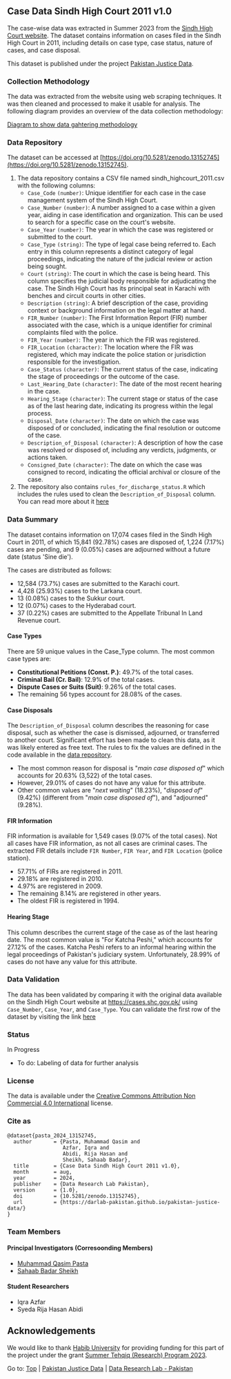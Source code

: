 ## Case Data Sindh High Court 2011 v1.0

The case-wise data was extracted in Summer 2023 from the [Sindh High Court website](htts://shc.gov.pk). The dataset contains information on cases filed in the Sindh High Court in 2011, including details on case type, case status, nature of cases, and case disposal.

This dataset is published under the project [Pakistan Justice Data](../README.md).

### Collection Methodology

The data was extracted from the website using web scraping techniques. It was then cleaned and processed to make it usable for analysis. The following diagram provides an overview of the data collection methodology:

[Diagram to show data gahtering methodology](images/data_gathering.jpg)

### Data Repository

The dataset can be accessed at [https://doi.org/10.5281/zenodo.13152745](https://doi.org/10.5281/zenodo.13152745).

1. The data repository contains a CSV file named sindh_highcourt_2011.csv with the following columns:
    - `Case_Code` `(number)`: Unique identifier for each case in the case management system of the Sindh High Court.
    - `Case_Number` `(number)`: A number assigned to a case within a given year, aiding in case identification and organization. This can be used to search for a specific case on the court's website.
    - `Case_Year` `(number)`: The year in which the case was registered or submitted to the court.
    - `Case_Type` `(string)`: The type of legal case being referred to. Each entry in this column represents a distinct category of legal proceedings, indicating the nature of the judicial review or action being sought.
    - `Court` `(string)`: The court in which the case is being heard. This column specifies the judicial body responsible for adjudicating the case. The Sindh High Court has its principal seat in Karachi with benches and circuit courts in other cities.
    - `Description` `(string)`: A brief description of the case, providing context or background information on the legal matter at hand.
    - `FIR_Number` `(number)`: The First Information Report (FIR) number associated with the case, which is a unique identifier for criminal complaints filed with the police.
    - `FIR_Year` `(number)`: The year in which the FIR was registered.
    - `FIR_Location` `(character)`: The location  where the FIR was registered, which may indicate the police station or jurisdiction responsible for the investigation.
    - `Case_Status` `(character)`: The current status of the case, indicating the stage of proceedings or the outcome of the case.
    - `Last_Hearing_Date` `(character)`: The date of the most recent hearing in the case.
    - `Hearing_Stage` `(character)`: The current stage or status of the case as of the last hearing date, indicating its progress within the legal process.
    - `Disposal_Date` `(character)`: The date on which the case was disposed of or concluded, indicating the final resolution or outcome of the case.
    - `Description_of_Disposal` `(character)`: A description of how the case was resolved or disposed of, including any verdicts, judgments, or actions taken.
    - `Consigned_Date` `(character)`: The date on which the case was consigned to record, indicating the official archival or closure of the case.
2. The repository also contains `rules_for_discharge_status.R` which includes the rules used to clean the `Description_of_Disposal` column. You can read more about it [here](#case-disposals)

### Data Summary

The dataset contains information on 17,074 cases filed in the Sindh High Court in 2011, of which 15,841 (92.78%) cases are disposed of, 1,224 (7.17%) cases are pending, and 9 (0.05%) cases are adjourned without a future date (status 'Sine die').

The cases are distributed as follows:

- 12,584 (73.7%) cases are submitted to the Karachi court.
- 4,428 (25.93%) cases to the Larkana court.
- 13 (0.08%) cases to the Sukkur court.
- 12 (0.07%) cases to the Hyderabad court.
- 37 (0.22%) cases are submitted to the Appellate Tribunal In Land Revenue court.

#### Case Types

There are 59 unique values in the Case_Type column. The most common case types are:

- **Constitutional Petitions (Const. P.)**: 49.7% of the total cases.
- **Criminal Bail (Cr. Bail)**: 12.9% of the total cases.
- **Dispute Cases or Suits (Suit)**: 9.26% of the total cases.
- The remaining 56 types account for 28.08% of the cases.

#### Case Disposals

The `Description_of_Disposal` column describes the reasoning for case disposal, such as whether the case is dismissed, adjourned, or transferred to another court. Significant effort has been made to clean this data, as it was likely entered as free text. The rules to fix the values are defined in the code available in the [data repository](https://doi.org/10.5281/zenodo.13152745).

- The most common reason for disposal is "_main case disposed of_" which accounts for 20.63% (3,522) of the total cases.
- However, 29.01% of cases do not have any value for this attribute.
- Other common values are "_next waiting_" (18.23%), "_disposed of_" (9.42%) (different from "_main case disposed of_"), and "adjourned" (9.28%).

#### FIR Information

FIR information is available for 1,549 cases (9.07% of the total cases). Not all cases have FIR information, as not all cases are criminal cases. The extracted FIR details include `FIR Number`, `FIR Year`, and `FIR Location` (police station).

- 57.71% of FIRs are registered in 2011.
- 29.18% are registered in 2010.
- 4.97% are registered in 2009.
- The remaining 8.14% are registered in other years.
- The oldest FIR is registered in 1994.

#### Hearing Stage

This column describes the current stage of the case as of the last hearing date. The most common value is "For Katcha Peshi," which accounts for 27.12% of the cases. Katcha Peshi refers to an informal hearing within the legal proceedings of Pakistan's judiciary system. Unfortunately, 28.99% of cases do not have any value for this attribute.

### Data Validation

The data has been validated by comparing it with the original data available on the Sindh High Court website at <https://cases.shc.gov.pk/> using `Case_Number`, `Case_Year`, and `Case_Type`. You can validate the first row of the dataset by visiting the link [here](https://cases.shc.gov.pk/khi/web/index.php?r=cases%2Fsearch-result&CasesSearch%5BCASENO%5D=7&CasesSearch%5BCASEYEAR%5D=2011&CasesSearch%5BCASENAMECODE%5D=&CasesSearch%5BBENCH%5D=&CasesSearch%5BCIRCUITCODE%5D=&CasesSearch%5BMATTERCODE%5D=&CasesSearch%5BPARTY%5D=&CasesSearch%5BGOVT_AGENCY_CODE%5D=&CasesSearch%5BFIRNO%5D=&CasesSearch%5BFIRYEAR%5D=&CasesSearch%5BPOLICESTATIONCODE%5D=&CasesSearch%5BADVOCATECODE%5D=&CasesSearch%5BisPending%5D=&CasesSearch%5BisPending%5D=3&CasesSearch%5BCASENO%5D=13&CasesSearch%5BCASEYEAR%5D=2011&CasesSearch%5BCASENAMECODE%5D=&CasesSearch%5BBENCH%5D=&CasesSearch%5BCIRCUITCODE%5D=&CasesSearch%5BMATTERCODE%5D=&CasesSearch%5BPARTY%5D=&CasesSearch%5BGOVT_AGENCY_CODE%5D=&CasesSearch%5BADVOCATECODE%5D=&CasesSearch%5BFIRNO%5D=&CasesSearch%5BFIRYEAR%5D=&CasesSearch%5BPOLICESTATIONCODE%5D=&CasesSearch%5BisPending%5D=&CasesSearch%5BisPending%5D=3&CasesSearch%5BCASENO%5D=13&CasesSearch%5BCASEYEAR%5D=2011&CasesSearch%5BCASENAMECODE%5D=&CasesSearch%5BBENCH%5D=&CasesSearch%5BCIRCUITCODE%5D=4&CasesSearch%5BMATTERCODE%5D=&CasesSearch%5BPARTY%5D=&CasesSearch%5BGOVT_AGENCY_CODE%5D=&CasesSearch%5BADVOCATECODE%5D=&CasesSearch%5BFIRNO%5D=&CasesSearch%5BFIRYEAR%5D=&CasesSearch%5BPOLICESTATIONCODE%5D=&CasesSearch%5BisPending%5D=&CasesSearch%5BisPending%5D=3&CasesSearch%5BCASENO%5D=13&CasesSearch%5BCASEYEAR%5D=2011&CasesSearch%5BCASENAMECODE%5D=7&CasesSearch%5BBENCH%5D=&CasesSearch%5BCIRCUITCODE%5D=4&CasesSearch%5BMATTERCODE%5D=&CasesSearch%5BPARTY%5D=&CasesSearch%5BGOVT_AGENCY_CODE%5D=&CasesSearch%5BADVOCATECODE%5D=&CasesSearch%5BFIRNO%5D=&CasesSearch%5BFIRYEAR%5D=&CasesSearch%5BPOLICESTATIONCODE%5D=&CasesSearch%5BisPending%5D=&CasesSearch%5BisPending%5D=3)

### Status

In Progress

- To do: Labeling of data for further analysis

### License

The data is available under the [Creative Commons Attribution Non Commercial 4.0 International](https://creativecommons.org/licenses/by-nc/4.0/legalcode) license.

### Cite as

````(bibtex)
@dataset{pasta_2024_13152745,
  author       = {Pasta, Muhammad Qasim and
                  Azfar, Iqra and
                  Abidi, Rija Hasan and
                  Sheikh, Sahaab Badar},
  title        = {Case Data Sindh High Court 2011 v1.0},
  month        = aug,
  year         = 2024,
  publisher    = {Data Research Lab Pakistan},
  version      = {1.0},
  doi          = {10.5281/zenodo.13152745},
  url          = {https://darlab-pakistan.github.io/pakistan-justice-data/}
}
````

### Team Members

#### Principal Investigators (Corresoonding Members)

- [Muhammad Qasim Pasta](https://habib.edu.pk/SSE/muhammad-qasim-pasta/)
- [Sahaab Badar Sheikh](https://habib.edu.pk/AHSS/sahaab-sheikh/)

#### Student Researchers

- Iqra Azfar
- Syeda Rija Hasan Abidi

## Acknowledgements

We would like to thank [Habib University](http://habib.edu.pk) for providing funding for this part of the project under the grant [Summer Tehqiq (Research) Program 2023](https://habib.edu.pk/research-at-habib/summer-tehqiq-research-program/).

Go to: [Top](#case-data-sindh-high-court-2011-v10) | [Pakistan Justice Data](../README.md) | [Data Research Lab - Pakistan](https://darlab-pakistan.github.io/)
